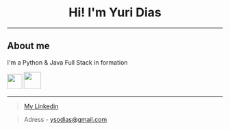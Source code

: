 
<h1 align="center"> Hi! I'm Yuri Dias </h1>        
<hr>
<h2> About me </h2>

I'm a Python & Java Full Stack in formation

<div style="display:inline">

<img src="https://www.flaticon.com/svg/vstatic/svg/1822/1822899.svg?token=exp=1616584541~hmac=02d901ef6bf707a18b6cc721e2dbd162" width=35 height=35>
<img src="https://www.flaticon.com/svg/vstatic/svg/226/226777.svg?token=exp=1616673756~hmac=d550cb89a1a8f9dbb7f6105d6850b998" width=40 height=40>

</div>

<hr>

> [My Linkedin](https://www.linkedin.com/in/yuri-dias-soares/)

> Adress - ysodias@gmail.com
> 


